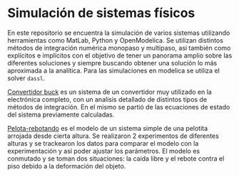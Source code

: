 # Simulación de sistemas físicos

En este repositorio se encuentra la simulación de varios sistemas utilizando herramientas como MatLab, Python y OpenModelica. Se utilizan distintos métodos de integración numérica monopaso y multipaso, así también como explícitos e implícitos con el objetivo de tener un panorama amplio sobre las diferentes soluciones y siempre buscando obtener una solución lo más aproximada a la analítica. Para las simulaciones en modelica se utiliza el solver `dassl`.

[Convertidor buck](/Sistemas/Convertidor-Buck/README.md) es un sistema de un convertidor muy utilizado en la electrónica completo, con un analisis detallado de distintos tipos de métodos de integración. En el mismo se partió de las ecuaciones de estado del sistema previamente calculadas.

[Pelota-rebotando](/Sistemas/Pelota-rebotando/README.md) es el modelo de un sistema simple de una pelotita arrojada desde cierta altura. Se realizaron 2 experimentos de diferentes alturas y se trackearon los datos para comparar el modelo con la experimentación y así poder ajustar los parámetros. El modelo es conmutado y se toman dos situaciones: la caida libre y el rebote contra el piso debido a la deformación del objeto.

